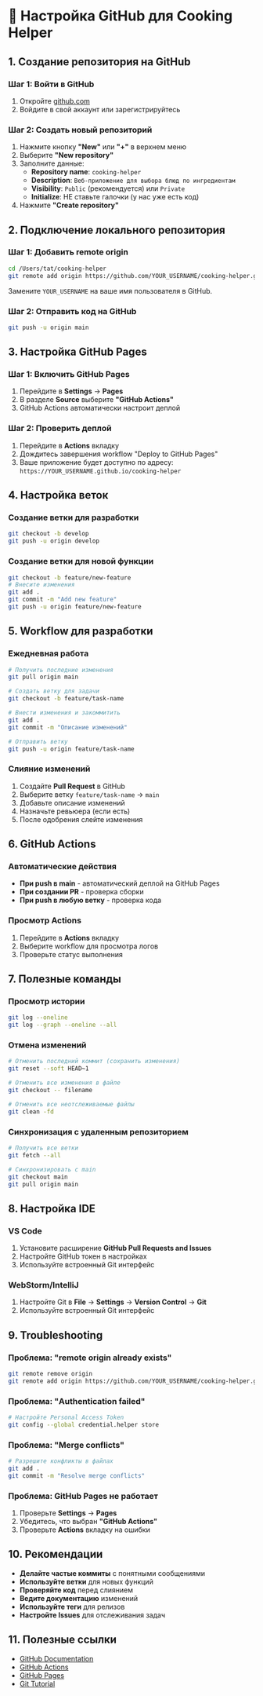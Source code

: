 # 🐙 Настройка GitHub для Cooking Helper

## 1. Создание репозитория на GitHub

### Шаг 1: Войти в GitHub
1. Откройте [github.com](https://github.com)
2. Войдите в свой аккаунт или зарегистрируйтесь

### Шаг 2: Создать новый репозиторий
1. Нажмите кнопку **"New"** или **"+"** в верхнем меню
2. Выберите **"New repository"**
3. Заполните данные:
   - **Repository name**: `cooking-helper`
   - **Description**: `Веб-приложение для выбора блюд по ингредиентам`
   - **Visibility**: `Public` (рекомендуется) или `Private`
   - **Initialize**: НЕ ставьте галочки (у нас уже есть код)
4. Нажмите **"Create repository"**

## 2. Подключение локального репозитория

### Шаг 1: Добавить remote origin
```bash
cd /Users/tat/cooking-helper
git remote add origin https://github.com/YOUR_USERNAME/cooking-helper.git
```

Замените `YOUR_USERNAME` на ваше имя пользователя в GitHub.

### Шаг 2: Отправить код на GitHub
```bash
git push -u origin main
```

## 3. Настройка GitHub Pages

### Шаг 1: Включить GitHub Pages
1. Перейдите в **Settings** → **Pages**
2. В разделе **Source** выберите **"GitHub Actions"**
3. GitHub Actions автоматически настроит деплой

### Шаг 2: Проверить деплой
1. Перейдите в **Actions** вкладку
2. Дождитесь завершения workflow "Deploy to GitHub Pages"
3. Ваше приложение будет доступно по адресу:
   `https://YOUR_USERNAME.github.io/cooking-helper`

## 4. Настройка веток

### Создание ветки для разработки
```bash
git checkout -b develop
git push -u origin develop
```

### Создание ветки для новой функции
```bash
git checkout -b feature/new-feature
# Внесите изменения
git add .
git commit -m "Add new feature"
git push -u origin feature/new-feature
```

## 5. Workflow для разработки

### Ежедневная работа
```bash
# Получить последние изменения
git pull origin main

# Создать ветку для задачи
git checkout -b feature/task-name

# Внести изменения и закоммитить
git add .
git commit -m "Описание изменений"

# Отправить ветку
git push -u origin feature/task-name
```

### Слияние изменений
1. Создайте **Pull Request** в GitHub
2. Выберите ветку `feature/task-name` → `main`
3. Добавьте описание изменений
4. Назначьте ревьюера (если есть)
5. После одобрения слейте изменения

## 6. GitHub Actions

### Автоматические действия
- **При push в main** - автоматический деплой на GitHub Pages
- **При создании PR** - проверка сборки
- **При push в любую ветку** - проверка кода

### Просмотр Actions
1. Перейдите в **Actions** вкладку
2. Выберите workflow для просмотра логов
3. Проверьте статус выполнения

## 7. Полезные команды

### Просмотр истории
```bash
git log --oneline
git log --graph --oneline --all
```

### Отмена изменений
```bash
# Отменить последний коммит (сохранить изменения)
git reset --soft HEAD~1

# Отменить все изменения в файле
git checkout -- filename

# Отменить все неотслеживаемые файлы
git clean -fd
```

### Синхронизация с удаленным репозиторием
```bash
# Получить все ветки
git fetch --all

# Синхронизировать с main
git checkout main
git pull origin main
```

## 8. Настройка IDE

### VS Code
1. Установите расширение **GitHub Pull Requests and Issues**
2. Настройте GitHub токен в настройках
3. Используйте встроенный Git интерфейс

### WebStorm/IntelliJ
1. Настройте Git в **File** → **Settings** → **Version Control** → **Git**
2. Используйте встроенный Git интерфейс

## 9. Troubleshooting

### Проблема: "remote origin already exists"
```bash
git remote remove origin
git remote add origin https://github.com/YOUR_USERNAME/cooking-helper.git
```

### Проблема: "Authentication failed"
```bash
# Настройте Personal Access Token
git config --global credential.helper store
```

### Проблема: "Merge conflicts"
```bash
# Разрешите конфликты в файлах
git add .
git commit -m "Resolve merge conflicts"
```

### Проблема: GitHub Pages не работает
1. Проверьте **Settings** → **Pages**
2. Убедитесь, что выбран **"GitHub Actions"**
3. Проверьте **Actions** вкладку на ошибки

## 10. Рекомендации

- **Делайте частые коммиты** с понятными сообщениями
- **Используйте ветки** для новых функций
- **Проверяйте код** перед слиянием
- **Ведите документацию** изменений
- **Используйте теги** для релизов
- **Настройте Issues** для отслеживания задач

## 11. Полезные ссылки

- [GitHub Documentation](https://docs.github.com/)
- [GitHub Actions](https://docs.github.com/en/actions)
- [GitHub Pages](https://docs.github.com/en/pages)
- [Git Tutorial](https://git-scm.com/docs/gittutorial)
